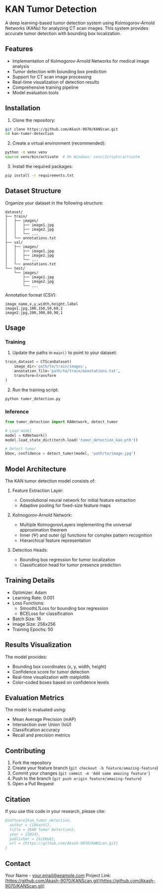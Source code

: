 # KAN Tumor Detection

A deep learning-based tumor detection system using Kolmogorov-Arnold Networks (KANs) for analyzing CT scan images. This system provides accurate tumor detection with bounding box localization.

## Features

- Implementation of Kolmogorov-Arnold Networks for medical image analysis
- Tumor detection with bounding box prediction
- Support for CT scan image processing
- Real-time visualization of detection results
- Comprehensive training pipeline
- Model evaluation tools

## Installation

1. Clone the repository:
```bash
git clone https://github.com/Akash-9070/KANScan.git
cd kan-tumor-detection
```

2. Create a virtual environment (recommended):
```bash
python -m venv venv
source venv/bin/activate  # On Windows: venv\Scripts\activate
```

3. Install the required packages:
```bash
pip install -r requirements.txt
```

## Dataset Structure

Organize your dataset in the following structure:
```
dataset/
├── train/
│   ├── images/
│   │   ├── image1.jpg
│   │   ├── image2.jpg
│   │   └── ...
│   └── annotations.txt
├── val/
│   ├── images/
│   │   ├── image1.jpg
│   │   ├── image2.jpg
│   │   └── ...
│   └── annotations.txt
└── test/
    └── images/
        ├── image1.jpg
        ├── image2.jpg
        └── ...
```

Annotation format (CSV):
```
image_name,x,y,width,height,label
image1.jpg,100,150,50,60,1
image2.jpg,200,300,80,90,1
```

## Usage

### Training

1. Update the paths in `main()` to point to your dataset:
```python
train_dataset = CTScanDataset(
    image_dir='path/to/train/images',
    annotation_file='path/to/train/annotations.txt',
    transform=transform
)
```

2. Run the training script:
```bash
python tumor_detection.py
```

### Inference

```python
from tumor_detection import KANetwork, detect_tumor

# Load model
model = KANetwork()
model.load_state_dict(torch.load('tumor_detection_kan.pth'))

# Detect tumor
bbox, confidence = detect_tumor(model, 'path/to/image.jpg')
```

## Model Architecture

The KAN tumor detection model consists of:

1. Feature Extraction Layer:
   - Convolutional neural network for initial feature extraction
   - Adaptive pooling for fixed-size feature maps

2. Kolmogorov-Arnold Network:
   - Multiple KolmogorovLayers implementing the universal approximation theorem
   - Inner (Ψ) and outer (g) functions for complex pattern recognition
   - Hierarchical feature representation

3. Detection Heads:
   - Bounding box regression for tumor localization
   - Classification head for tumor presence prediction

## Training Details

- Optimizer: Adam
- Learning Rate: 0.001
- Loss Functions: 
  - SmoothL1Loss for bounding box regression
  - BCELoss for classification
- Batch Size: 16
- Image Size: 256x256
- Training Epochs: 50

## Results Visualization

The model provides:
- Bounding box coordinates (x, y, width, height)
- Confidence score for tumor detection
- Real-time visualization with matplotlib
- Color-coded boxes based on confidence levels

## Evaluation Metrics

The model is evaluated using:
- Mean Average Precision (mAP)
- Intersection over Union (IoU)
- Classification accuracy
- Recall and precision metrics

## Contributing

1. Fork the repository
2. Create your feature branch (`git checkout -b feature/amazing-feature`)
3. Commit your changes (`git commit -m 'Add some amazing feature'`)
4. Push to the branch (`git push origin feature/amazing-feature`)
5. Open a Pull Request

## Citation

If you use this code in your research, please cite:

```bibtex
@software{kan_tumor_detection,
  author = {[Akash]},
  title = {KAN Tumor Detection},
  year = {2024},
  publisher = {GitHub},
  url = {https://github.com/Akash-9070/KANScan.git}
}
```

## Contact

Your Name - your.email@example.com
Project Link: [https://github.com/Akash-9070/KANScan.git](https://github.com/Akash-9070/KANScan.git)
